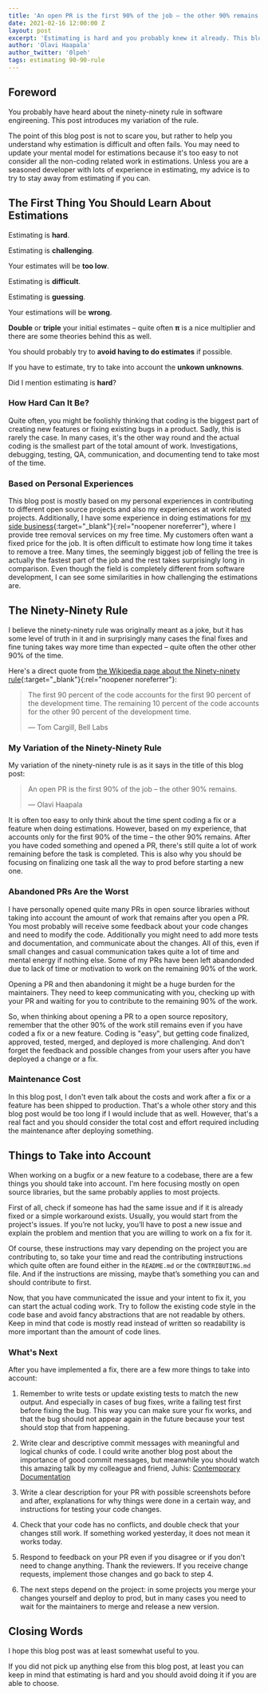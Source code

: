 ```yaml
---
title: 'An open PR is the first 90% of the job – the other 90% remains'
date: 2021-02-16 12:00:00 Z
layout: post
excerpt: 'Estimating is hard and you probably knew it already. This blog post may or may not help you become better at it.'
author: 'Olavi Haapala'
author_twitter: '0lpeh'
tags: estimating 90-90-rule
---
```


## Foreword

You probably have heard about the ninety-ninety rule in software engireening. This post introduces my variation of the rule.

The point of this blog post is not to scare you, but rather to help you understand why estimation is difficult and often fails. You may need to update your mental model for estimations because it's too easy to not consider all the non-coding related work in estimations. Unless you are a seasoned developer with lots of experience in estimating, my advice is to try to stay away from estimating if you can.

## The First Thing You Should Learn About Estimations

Estimating is **hard**.

Estimating is **challenging**.

Your estimates will be **too low**.

Estimating is **difficult**.

Estimating is **guessing**.

Your estimations will be **wrong**.

**Double** or **triple** your initial estimates – quite often **π** is a nice multiplier and there are some theories behind this as well.

You should probably try to **avoid having to do estimates** if possible.

If you have to estimate, try to take into account the **unkown unknowns**.

Did I mention estimating is **hard**?

### How Hard Can It Be?

Quite often, you might be foolishly thinking that coding is the biggest part of creating new features or fixing existing bugs in a product. Sadly, this is rarely the case. In many cases, it's the other way round and the actual coding is the smallest part of the total amount of work. Investigations, debugging, testing, QA, communication, and documenting tend to take most of the time.

### Based on Personal Experiences

This blog post is mostly based on my personal experiences in contributing to different open source projects and also my experiences at work related projects. Additionally, I have some experience in doing estimations for [my side business](https://iltametsuri.fi/){:target="\_blank"}{:rel="noopener noreferrer"}, where I provide tree removal services on my free time. My customers often want a fixed price for the job. It is often difficult to estimate how long time it takes to remove a tree. Many times, the seemingly biggest job of felling the tree is actually the fastest part of the job and the rest takes surprisingly long in comparison. Even though the field is completely different from software development, I can see some similarities in how challenging the estimations are.

## The Ninety-Ninety Rule

I believe the ninety-ninety rule was originally meant as a joke, but it has some level of truth in it and in surprisingly many cases the final fixes and fine tuning takes way more time than expected – quite often the other other 90% of the time.

Here's a direct quote from [the Wikipedia page about the Ninety-ninety rule](https://en.wikipedia.org/wiki/Ninety-ninety_rule){:target="\_blank"}{:rel="noopener noreferrer"}:

> The first 90 percent of the code accounts for the first 90 percent of the development time. The remaining 10 percent of the code accounts for the other 90 percent of the development time.
>
> — Tom Cargill, Bell Labs

### My Variation of the Ninety-Ninety Rule

My variation of the ninety-ninety rule is as it says in the title of this blog post:

> An open PR is the first 90% of the job – the other 90% remains.
>
> — Olavi Haapala

It is often too easy to only think about the time spent coding a fix or a feature when doing estimations. However, based on my experience, that accounts only for the first 90% of the time – the other 90% remains. After you have coded something and opened a PR, there's still quite a lot of work remaining before the task is completed. This is also why you should be focusing on finalizing one task all the way to prod before starting a new one.

### Abandoned PRs Are the Worst

I have personally opened quite many PRs in open source libraries without taking into account the amount of work that remains after you open a PR. You most probably will receive some feedback about your code changes and need to modify the code. Additionally you might need to add more tests and documentation, and communicate about the changes. All of this, even if small changes and casual communication takes quite a lot of time and mental energy if nothing else. Some of my PRs have been left abandonded due to lack of time or motivation to work on the remaining 90% of the work.

Opening a PR and then abandoning it might be a huge burden for the maintainers. They need to keep communicating with you, checking up with your PR and waiting for you to contribute to the remaining 90% of the work.

So, when thinking about opening a PR to a open source repository, remember that the other 90% of the work still remains even if you have coded a fix or a new feature. Coding is "easy", but getting code finalized, approved, tested, merged, and deployed is more challenging. And don't forget the feedback and possible changes from your users after you have deployed a change or a fix.

### Maintenance Cost

In this blog post, I don't even talk about the costs and work after a fix or a feature has been shipped to production. That's a whole other story and this blog post would be too long if I would include that as well. However, that's a real fact and you should consider the total cost and effort required including the maintenance after deploying something.

## Things to Take into Account

When working on a bugfix or a new feature to a codebase, there are a few things you should take into account. I'm here focusing mostly on open source libraries, but the same probably applies to most projects.

First of all, check if someone has had the same issue and if it is already fixed or a simple workaround exists. Usually, you would start from the project's issues. If you’re not lucky, you’ll have to post a new issue and explain the problem and mention that you are willing to work on a fix for it.

Of course, these instructions may vary depending on the project you are contributing to, so take your time and read the contributing instructions which quite often are found either in the `README.md` or the `CONTRIBUTING.md` file. And if the instructions are missing, maybe that’s something you can and should contribute to first.

Now, that you have communicated the issue and your intent to fix it, you can start the actual coding work. Try to follow the existing code style in the code base and avoid fancy abstractions that are not readable by others. Keep in mind that code is mostly read instead of written so readability is more important than the amount of code lines.

### What's Next

After you have implemented a fix, there are a few more things to take into account:

1. Remember to write tests or update existing tests to match the new output. And especially in cases of bug fixes, write a failing test first before fixing the bug. This way you can make sure your fix works, and that the bug should not appear again in the future because your test should stop that from happening.

1. Write clear and descriptive commit messages with meaningful and logical chunks of code. I could write another blog post about the importance of good commit messages, but meanwhile you should watch this amazing talk by my colleague and friend, Juhis: [Contemporary Documentation](https://hamatti.org/talks/contemporary-documentation/)

1. Write a clear description for your PR with possible screenshots before and after, explanations for why things were done in a certain way, and instructions for testing your code changes.

1. Check that your code has no conflicts, and double check that your changes still work. If something worked yesterday, it does not mean it works today.

1. Respond to feedback on your PR even if you disagree or if you don't need to change anything. Thank the reviewers. If you receive change requests, implement those changes and go back to step 4.

1. The next steps depend on the project: in some projects you merge your changes yourself and deploy to prod, but in many cases you need to wait for the maintainers to merge and release a new version.

## Closing Words

I hope this blog post was at least somewhat useful to you.

If you did not pick up anything else from this blog post, at least you can keep in mind that estimating is hard and you should avoid doing it if you are able to choose.

